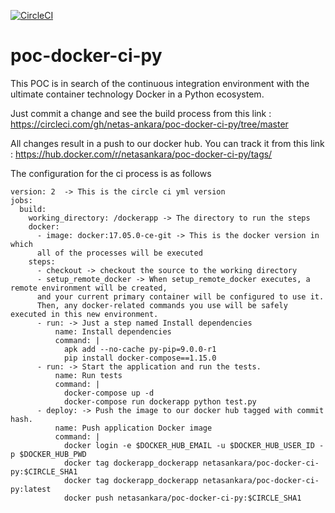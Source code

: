 [![CircleCI](https://circleci.com/gh/netas-ankara/poc-docker-ci-py/tree/master.svg?style=shield)](https://circleci.com/gh/netas-ankara/poc-docker-ci-py/tree/master)
# poc-docker-ci-py
This POC is in search of the continuous integration environment with the ultimate container technology Docker in a Python ecosystem.

Just commit a change and see the build process from this link :
https://circleci.com/gh/netas-ankara/poc-docker-ci-py/tree/master

All changes result in a push to our docker hub. You can track it from this link : https://hub.docker.com/r/netasankara/poc-docker-ci-py/tags/

The configuration for the ci process is as follows 

```
version: 2  -> This is the circle ci yml version
jobs:
  build:
    working_directory: /dockerapp -> The directory to run the steps
    docker:
      - image: docker:17.05.0-ce-git -> This is the docker version in which 
      all of the processes will be executed
    steps:
      - checkout -> checkout the source to the working directory
      - setup_remote_docker -> When setup_remote_docker executes, a remote environment will be created, 
      and your current primary container will be configured to use it. 
      Then, any docker-related commands you use will be safely executed in this new environment.
      - run: -> Just a step named Install dependencies
          name: Install dependencies
          command: |
            apk add --no-cache py-pip=9.0.0-r1
            pip install docker-compose==1.15.0
      - run: -> Start the application and run the tests.
          name: Run tests
          command: |
            docker-compose up -d
            docker-compose run dockerapp python test.py
      - deploy: -> Push the image to our docker hub tagged with commit hash.
          name: Push application Docker image
          command: |
            docker login -e $DOCKER_HUB_EMAIL -u $DOCKER_HUB_USER_ID -p $DOCKER_HUB_PWD
            docker tag dockerapp_dockerapp netasankara/poc-docker-ci-py:$CIRCLE_SHA1
            docker tag dockerapp_dockerapp netasankara/poc-docker-ci-py:latest
            docker push netasankara/poc-docker-ci-py:$CIRCLE_SHA1
```